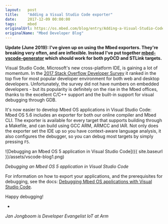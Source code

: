 ```yaml
---
layout:   post
title:    "Adding a Visual Studio Code exporter"
date:     2017-12-09 00:00:00
tags:     mbed
originalUrl: https://os.mbed.com/blog/entry/Adding-a-Visual-Studio-Code-exporter/
originalName: "Mbed Developer Blog"
---
```


**Update (June 2019): I've given up on using the Mbed exporters. They're breaking very often, and are inflexible. Instead I've put together [mbed-vscode-generator](https://github.com/janjongboom/mbed-vscode-generator) which should work for both pyOCD and STLink targets.**

Visual Studio Code, Microsoft's new cross-platform IDE, is gaining a lot of momentum. In the [2017 Stack Overflow Developer Survey](https://stackoverflow.com/insights/survey/2017#technology-most-popular-developer-environments-by-occupation) it ranked in the top five for most popular developer environment for both web and desktop developers. Unfortunately, the survey did not have numbers on embedded developers - but its popularity is definitely on the rise in the Mbed offices, thanks to the excellent C/C++ support and the built-in support for visual debugging through GDB.

<!--more-->

It's now easier to develop Mbed OS applications in Visual Studio Code: Mbed OS 5.6 includes an exporter for both our online compiler and Mbed CLI. The exporter is available for every target that supports building through a Makefile, and can build using GCC ARM, ARMCC and IAR. Not only does the exporter set the IDE up so you have context-aware language analysis, it also configures the debugger, so you can debug most targets by simply pressing `F5`.

![Debugging an Mbed OS 5 application in Visual Studio Code]({{ site.baseurl }}/assets/vscode-blog1.png)

_Debugging an Mbed OS 5 application in Visual Studio Code_

For information on how to export your applications, and the prerequisites for debugging, see the docs: [Debugging Mbed OS applications with Visual Studio Code](https://os.mbed.com/docs/v5.6/tutorials/visual-studio-code.html).

Happy debugging!

-

_Jan Jongboom is Developer Evangelist IoT at Arm_